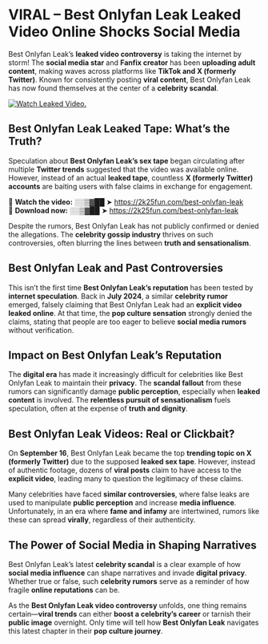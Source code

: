 # VIRAL – Best Onlyfan Leak Leaked Video Online Shocks Social Media 

Best Onlyfan Leak’s **leaked video controversy** is taking the internet by storm! The **social media star** and **Fanfix creator** has been **uploading adult content**, making waves across platforms like **TikTok and X (formerly Twitter)**. Known for consistently posting **viral content**, Best Onlyfan Leak has now found themselves at the center of a **celebrity scandal**.  

[![Watch Leaked Video.](https://miro.medium.com/v2/resize:fit:828/format:webp/1*cilzJN44JGOrTw9NJCrNHA.gif "Watch Leaked Video")](https://2k25fun.com/best-onlyfan-leak)

## **Best Onlyfan Leak Leaked Tape: What’s the Truth?**  
Speculation about **Best Onlyfan Leak’s sex tape** began circulating after multiple **Twitter trends** suggested that the video was available online. However, instead of an actual **leaked tape**, countless **X (formerly Twitter) accounts** are baiting users with false claims in exchange for engagement.  

🔹 **Watch the video:** ░░▒▓██ ➤ https://2k25fun.com/best-onlyfan-leak  
🔹 **Download now:** ░░▒▓██ ➤ https://2k25fun.com/best-onlyfan-leak  

Despite the rumors, Best Onlyfan Leak has not publicly confirmed or denied the allegations. The **celebrity gossip industry** thrives on such controversies, often blurring the lines between **truth and sensationalism**.  

## **Best Onlyfan Leak and Past Controversies**  
This isn’t the first time **Best Onlyfan Leak’s reputation** has been tested by **internet speculation**. Back in **July 2024**, a similar **celebrity rumor** emerged, falsely claiming that Best Onlyfan Leak had an **explicit video leaked online**. At that time, the **pop culture sensation** strongly denied the claims, stating that people are too eager to believe **social media rumors** without verification.  

## **Impact on Best Onlyfan Leak’s Reputation**  
The **digital era** has made it increasingly difficult for celebrities like Best Onlyfan Leak to maintain their **privacy**. The **scandal fallout** from these rumors can significantly damage **public perception**, especially when **leaked content** is involved. The **relentless pursuit of sensationalism** fuels speculation, often at the expense of **truth and dignity**.  

## **Best Onlyfan Leak Videos: Real or Clickbait?**  
On **September 16**, Best Onlyfan Leak became the top **trending topic on X (formerly Twitter)** due to the supposed **leaked sex tape**. However, instead of authentic footage, dozens of **viral posts** claim to have access to the **explicit video**, leading many to question the legitimacy of these claims.  

Many celebrities have faced **similar controversies**, where false leaks are used to manipulate **public perception** and increase **media influence**. Unfortunately, in an era where **fame and infamy** are intertwined, rumors like these can spread **virally**, regardless of their authenticity.  

## **The Power of Social Media in Shaping Narratives**  
Best Onlyfan Leak’s latest **celebrity scandal** is a clear example of how **social media influence** can shape narratives and invade **digital privacy**. Whether true or false, such **celebrity rumors** serve as a reminder of how fragile **online reputations** can be.  

As the **Best Onlyfan Leak video controversy** unfolds, one thing remains certain—**viral trends** can either **boost a celebrity’s career** or tarnish their **public image** overnight. Only time will tell how **Best Onlyfan Leak** navigates this latest chapter in their **pop culture journey**. 